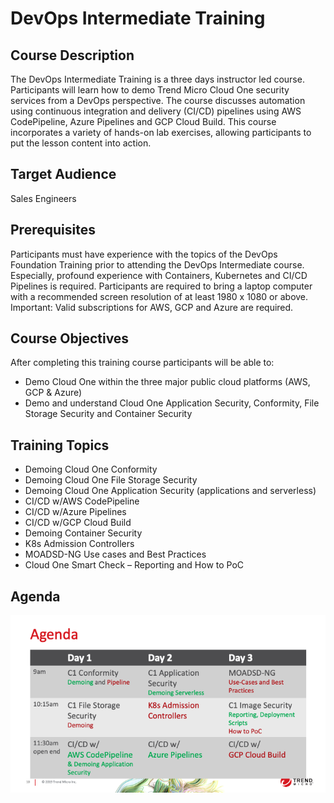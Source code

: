 # DevOps Intermediate Training

## Course Description

The DevOps Intermediate Training is a three days instructor led course. Participants will learn how to demo Trend Micro Cloud One security services from a DevOps perspective. The course discusses automation using continuous integration and delivery (CI/CD) pipelines using AWS CodePipeline, Azure Pipelines and GCP Cloud Build. This course incorporates a variety of hands-on lab exercises, allowing participants to put the lesson content into action.

## Target Audience

Sales Engineers

## Prerequisites

Participants must have experience with the topics of the DevOps Foundation Training prior to attending the DevOps Intermediate course. Especially, profound experience with Containers, Kubernetes and CI/CD Pipelines is required.
Participants are required to bring a laptop computer with a recommended screen resolution of at least 1980 x 1080 or above.
Important: Valid subscriptions for AWS, GCP and Azure are required.

## Course Objectives

After completing this training course participants will be able to:

- Demo Cloud One within the three major public cloud platforms (AWS, GCP & Azure)
- Demo and understand Cloud One Application Security, Conformity, File Storage Security and Container Security

## Training Topics

- Demoing Cloud One Conformity
- Demoing Cloud One File Storage Security
- Demoing Cloud One Application Security (applications and serverless)
- CI/CD w/AWS CodePipeline
- CI/CD w/Azure Pipelines
- CI/CD w/GCP Cloud Build
- Demoing Container Security
- K8s Admission Controllers
- MOADSD-NG Use cases and Best Practices
- Cloud One Smart Check – Reporting and How to PoC

## Agenda

![alt text](agenda.png "Agenda")
